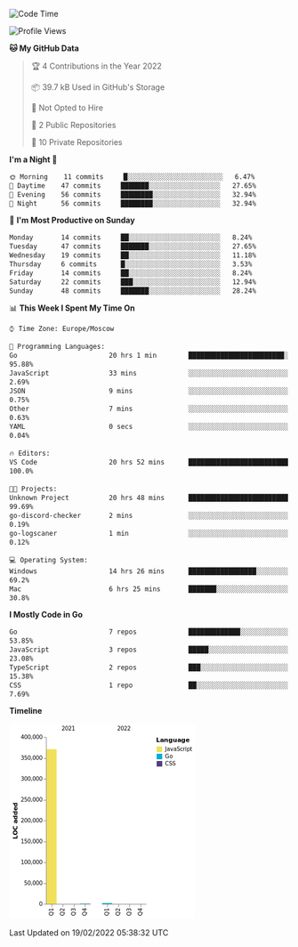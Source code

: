 <!--START_SECTION:waka-->
![Code Time](http://img.shields.io/badge/Code%20Time-181%20hrs%2035%20mins-blue)

![Profile Views](http://img.shields.io/badge/Profile%20Views-0-blue)

**🐱 My GitHub Data** 

> 🏆 4 Contributions in the Year 2022
 > 
> 📦 39.7 kB Used in GitHub's Storage 
 > 
> 🚫 Not Opted to Hire
 > 
> 📜 2 Public Repositories 
 > 
> 🔑 10 Private Repositories  
 > 
**I'm a Night 🦉** 

```text
🌞 Morning    11 commits     █░░░░░░░░░░░░░░░░░░░░░░░░   6.47% 
🌆 Daytime    47 commits     ███████░░░░░░░░░░░░░░░░░░   27.65% 
🌃 Evening    56 commits     ████████░░░░░░░░░░░░░░░░░   32.94% 
🌙 Night      56 commits     ████████░░░░░░░░░░░░░░░░░   32.94%

```
📅 **I'm Most Productive on Sunday** 

```text
Monday       14 commits     ██░░░░░░░░░░░░░░░░░░░░░░░   8.24% 
Tuesday      47 commits     ███████░░░░░░░░░░░░░░░░░░   27.65% 
Wednesday    19 commits     ██░░░░░░░░░░░░░░░░░░░░░░░   11.18% 
Thursday     6 commits      █░░░░░░░░░░░░░░░░░░░░░░░░   3.53% 
Friday       14 commits     ██░░░░░░░░░░░░░░░░░░░░░░░   8.24% 
Saturday     22 commits     ███░░░░░░░░░░░░░░░░░░░░░░   12.94% 
Sunday       48 commits     ███████░░░░░░░░░░░░░░░░░░   28.24%

```


📊 **This Week I Spent My Time On** 

```text
⌚︎ Time Zone: Europe/Moscow

💬 Programming Languages: 
Go                       20 hrs 1 min        ████████████████████████░   95.88% 
JavaScript               33 mins             ░░░░░░░░░░░░░░░░░░░░░░░░░   2.69% 
JSON                     9 mins              ░░░░░░░░░░░░░░░░░░░░░░░░░   0.75% 
Other                    7 mins              ░░░░░░░░░░░░░░░░░░░░░░░░░   0.63% 
YAML                     0 secs              ░░░░░░░░░░░░░░░░░░░░░░░░░   0.04%

🔥 Editors: 
VS Code                  20 hrs 52 mins      █████████████████████████   100.0%

🐱‍💻 Projects: 
Unknown Project          20 hrs 48 mins      █████████████████████████   99.69% 
go-discord-checker       2 mins              ░░░░░░░░░░░░░░░░░░░░░░░░░   0.19% 
go-logscaner             1 min               ░░░░░░░░░░░░░░░░░░░░░░░░░   0.12%

💻 Operating System: 
Windows                  14 hrs 26 mins      █████████████████░░░░░░░░   69.2% 
Mac                      6 hrs 25 mins       ███████░░░░░░░░░░░░░░░░░░   30.8%

```

**I Mostly Code in Go** 

```text
Go                       7 repos             █████████████░░░░░░░░░░░░   53.85% 
JavaScript               3 repos             █████░░░░░░░░░░░░░░░░░░░░   23.08% 
TypeScript               2 repos             ███░░░░░░░░░░░░░░░░░░░░░░   15.38% 
CSS                      1 repo              ██░░░░░░░░░░░░░░░░░░░░░░░   7.69%

```


**Timeline**

![Chart not found](https://raw.githubusercontent.com/jeezft/jeezft/main/charts/bar_graph.png) 


 Last Updated on 19/02/2022 05:38:32 UTC
<!--END_SECTION:waka-->
